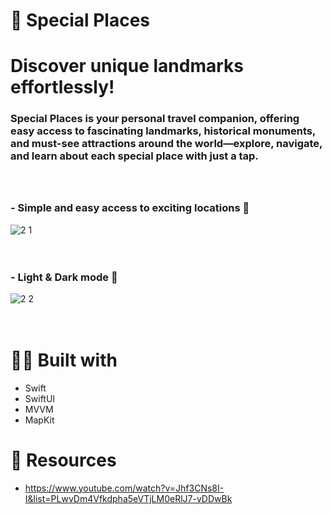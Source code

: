 # 🗽 Special Places
# Discover unique landmarks effortlessly!

### Special Places is your personal travel companion, offering easy access to fascinating landmarks, historical monuments, and must-see attractions around the world—explore, navigate, and learn about each special place with just a tap. <br><br><br>

### - Simple and easy access to exciting locations 🗿
![2 1](https://github.com/user-attachments/assets/6d1148a0-f22a-4a12-a03f-d2813e214c92)
<br><br><br>

### - Light & Dark mode 🌙
![2 2](https://github.com/user-attachments/assets/20da6500-1e88-4394-a056-69517a5e3a9e)
<br><br><br>

# 👷‍♂️ Built with 
- Swift
- SwiftUI
- MVVM
- MapKit

# 🤝 Resources
- https://www.youtube.com/watch?v=Jhf3CNs8I-I&list=PLwvDm4Vfkdpha5eVTjLM0eRlJ7-yDDwBk
